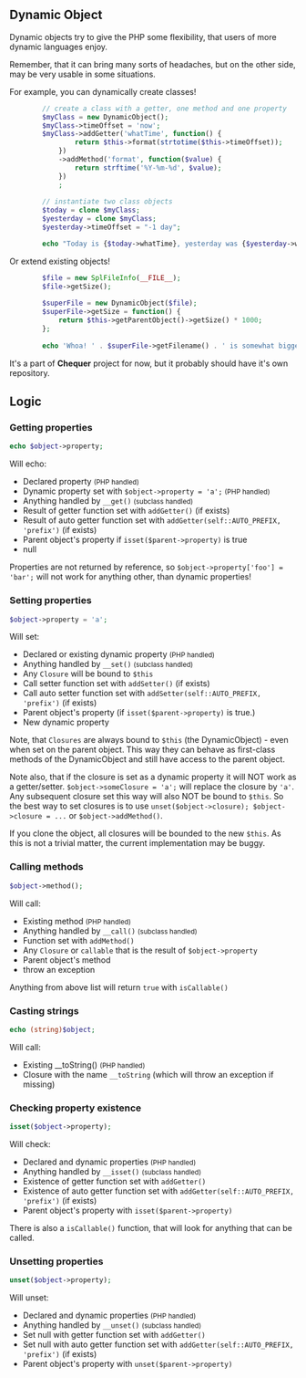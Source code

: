 Dynamic Object
--------------

Dynamic objects try to give the PHP some flexibility, that users of more dynamic languages enjoy.

Remember, that it can bring many sorts of headaches, but on the other side, may be very usable in
some situations. 

For example, you can dynamically create classes!
```php
        // create a class with a getter, one method and one property
        $myClass = new DynamicObject();
        $myClass->timeOffset = 'now';
        $myClass->addGetter('whatTime', function() {
                return $this->format(strtotime($this->timeOffset));
            })
            ->addMethod('format', function($value) {
                return strftime('%Y-%m-%d', $value);
            })
            ;
        
        // instantiate two class objects
        $today = clone $myClass;
        $yesterday = clone $myClass;
        $yesterday->timeOffset = "-1 day";

        echo "Today is {$today->whatTime}, yesterday was {$yesterday->whatTime}";

```

Or extend existing objects!
```php
        $file = new SplFileInfo(__FILE__);
        $file->getSize();
        
        $superFile = new DynamicObject($file);
        $superFile->getSize = function() {
            return $this->getParentObject()->getSize() * 1000;
        };
        
        echo 'Whoa! ' . $superFile->getFilename() . ' is somewhat bigger! It has ' . $superFile->getSize();
```

It's a part of **Chequer** project for now, but it probably should have it's own repository.

## Logic

### Getting properties
```php
echo $object->property;
```
Will echo:
* Declared property <small>(PHP handled)</small>
* Dynamic property set with `$object->property = 'a';` <small>(PHP handled)</small>
* Anything handled by `__get()` <small>(subclass handled)</small>
* Result of getter function set with `addGetter()` (if exists)
* Result of auto getter function set with `addGetter(self::AUTO_PREFIX, 'prefix')` (if exists)
* Parent object's property if `isset($parent->property)` is true
* null

Properties are not returned by reference, so `$object->property['foo'] = 'bar';` will not work for anything
other, than dynamic properties!

### Setting properties
```php
$object->property = 'a';
```
Will set:
* Declared or existing dynamic property <small>(PHP handled)</small>
* Anything handled by `__set()` <small>(subclass handled)</small>
* Any `Closure` will be bound to `$this`
* Call setter function set with `addSetter()` (if exists)
* Call auto setter function set with `addSetter(self::AUTO_PREFIX, 'prefix')` (if exists)
* Parent object's property (if `isset($parent->property)` is true.)
* New dynamic property

Note, that `Closures` are always bound to `$this` (the DynamicObject) - even when set on the parent object.
This way they can behave as first-class methods of the DynamicObject and still have access to the parent object.

Note also, that if the closure is set as a dynamic property it will NOT work as a getter/setter. 
`$object->someClosure = 'a';` will replace the closure by `'a'`. Any subsequent closure set this way
will also NOT be bound to `$this`. So the best way to set closures is to use `unset($object->closure); $object->closure = ...`
or `$object->addMethod()`.

If you clone the object, all closures will be bounded to the new `$this`. As this is not a trivial matter,
the current implementation may be buggy.

### Calling methods
```php
$object->method();
```
Will call:
* Existing method <small>(PHP handled)</small>
* Anything handled by `__call()` <small>(subclass handled)</small>
* Function set with `addMethod()`
* Any `Closure` or `callable` that is the result of `$object->property`
* Parent object's method
* throw an exception

Anything from above list will return `true` with `isCallable()`

### Casting strings
```php
echo (string)$object;
```
Will call:
* Existing __toString() <small>(PHP handled)</small>
* Closure with the name `__toString` (which will throw an exception if missing)


### Checking property existence
```php
isset($object->property);
```
Will check:
* Declared and dynamic properties <small>(PHP handled)</small>
* Anything handled by `__isset()` <small>(subclass handled)</small>
* Existence of getter function set with `addGetter()`
* Existence of auto getter function set with `addGetter(self::AUTO_PREFIX, 'prefix')` (if exists)
* Parent object's property with `isset($parent->property)`

There is also a `isCallable()` function, that will look for anything that can be called.


### Unsetting properties
```php
unset($object->property);
```
Will unset:
* Declared and dynamic properties <small>(PHP handled)</small>
* Anything handled by `__unset()` <small>(subclass handled)</small>
* Set null with getter function set with `addGetter()`
* Set null with auto getter function set with `addGetter(self::AUTO_PREFIX, 'prefix')` (if exists)
* Parent object's property with `unset($parent->property)`

